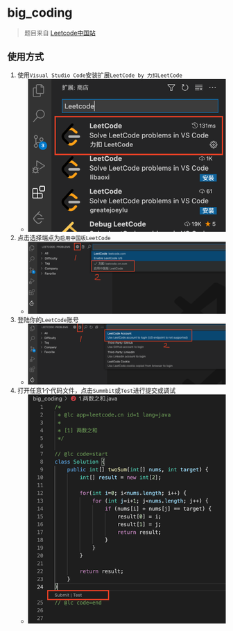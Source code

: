 # big_coding
> 题目来自 [Leetcode中国站](https://leetcode-cn.com)

## 使用方式
1. 使用`Visual Studio Code`安装扩展`LeetCode by 力扣LeetCode`
    - ![](./images/install.png)
2. 点击选择端点为`启用中国版LeetCode`
    - ![](./images/leetcode-cn.png)
3. 登陆你的`LeetCode`账号
    - ![](./images/sign-in.png)
4. 打开任意1个代码文件，点击`Summbit`或`Test`进行提交或调试
    - ![](./images/code.png)